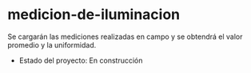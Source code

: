# medicion-de-iluminacion
Se cargarán las mediciones realizadas en campo y se obtendrá el valor promedio y la uniformidad. 
- Estado del proyecto: En construcción
